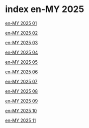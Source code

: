 # index en-MY 2025

<a href="./01">en-MY 2025 01</a>

<a href="./02">en-MY 2025 02</a>

<a href="./03">en-MY 2025 03</a>

<a href="./04">en-MY 2025 04</a>

<a href="./05">en-MY 2025 05</a>

<a href="./06">en-MY 2025 06</a>

<a href="./07">en-MY 2025 07</a>

<a href="./08">en-MY 2025 08</a>

<a href="./09">en-MY 2025 09</a>

<a href="./10">en-MY 2025 10</a>

<a href="./11">en-MY 2025 11</a>
